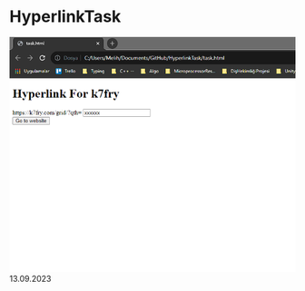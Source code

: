 # HyperlinkTask
![alt text](https://github.com/melihacil/HyperlinkTask/blob/606bb73f9feae6c5b5690a957d6c9df3845a40ad/screenshot.png)
13.09.2023
